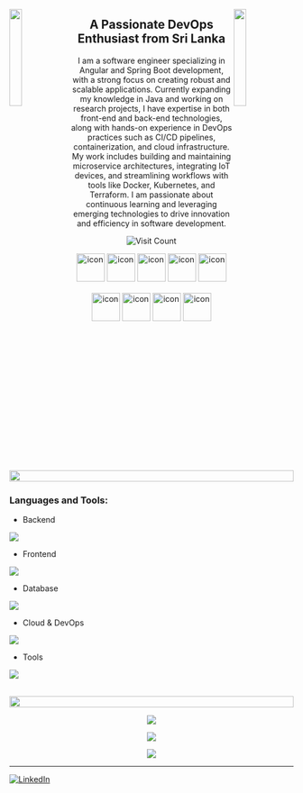 
<img align="left" src="https://user-images.githubusercontent.com/65187002/144930161-2f783401-8d27-4fdf-a2f7-cc0ba32f1f1f.gif" width="21%" style="display:inline;"><img align="right" src="https://user-images.githubusercontent.com/65187002/144930161-2f783401-8d27-4fdf-a2f7-cc0ba32f1f1f.gif" width="21%" style="display:inline;">
<h2 align="center">A Passionate DevOps Enthusiast from Sri Lanka</h2>
<p align="center">I am a software engineer specializing in Angular and Spring Boot development, with a strong focus on creating robust and scalable applications. Currently expanding my knowledge in Java and working on research projects, I have expertise in both front-end and back-end technologies, along with hands-on experience in DevOps practices such as CI/CD pipelines, containerization, and cloud infrastructure. My work includes building and maintaining microservice architectures, integrating IoT devices, and streamlining workflows with tools like Docker, Kubernetes, and Terraform. I am passionate about continuous learning and leveraging emerging technologies to drive innovation and efficiency in software development.</p>

<p align="center">
  <img src="https://visitcount.itsvg.in/api?id=ravindu568&icon=0&color=0" alt="Visit Count" />
</p>

<div align="center">
  <img src="https://techstack-generator.vercel.app/java-icon.svg" alt="icon" width="50" height="50" />
  <img src="https://techstack-generator.vercel.app/ts-icon.svg" alt="icon" width="50" height="50" />
  <img src="https://techstack-generator.vercel.app/react-icon.svg" alt="icon" width="50" height="50" />
  <img src="https://techstack-generator.vercel.app/mysql-icon.svg" alt="icon" width="50" height="50" />
 <img src="https://techstack-generator.vercel.app/nginx-icon.svg" alt="icon" width="50" height="50" />
</div>

<br>

<div align="center">
  <img src="https://techstack-generator.vercel.app/docker-icon.svg" alt="icon" width="50" height="50" />
  <img src="https://techstack-generator.vercel.app/kubernetes-icon.svg" alt="icon" width="50" height="50" />
  <img src="https://techstack-generator.vercel.app/aws-icon.svg" alt="icon" width="50" height="50" />
  <img src="https://techstack-generator.vercel.app/restapi-icon.svg" alt="icon" width="50" height="50" />
</div>

<br><br>

<img src="https://i.imgur.com/dBaSKWF.gif" height="20" width="100%">

<h3 align="left">Languages and Tools:</h3>

- Backend
<p align="left">
  <a href="https://skillicons.dev">
    <img src="https://skillicons.dev/icons?i=java,nodejs,spring,hibernate,npm" />
  </a>
</p>

- Frontend
<p align="left">
  <a href="https://skillicons.dev">
    <img src="https://skillicons.dev/icons?i=ts,js,react,angular,vue,bootstrap,sass" />
  </a>
</p>

- Database
<p align="left">
  <a href="https://skillicons.dev">
    <img src="https://skillicons.dev/icons?i=mongodb,mysql" />
  </a>
</p>

- Cloud & DevOps
<p align="left">
  <a href="https://skillicons.dev">
    <img src="https://skillicons.dev/icons?i=aws,docker,jenkins,azure,terraform,ansible,kubernetes" />
  </a>
</p>

- Tools
<p align="left">
  <a href="https://skillicons.dev">
    <img src="https://skillicons.dev/icons?i=git,github,figma,postman,linux,arduino" />
  </a>
</p>

<br/>
<img src="https://i.imgur.com/dBaSKWF.gif" height="20" width="100%">

<p align="center">
  <img src="https://github-readme-stats.vercel.app/api?username=ravindu568&theme=dracula&hide_border=false&include_all_commits=false&count_private=false" />
</p>
<p align="center">
  <img src="https://github-readme-streak-stats.herokuapp.com/?user=ravindu568&theme=dracula&hide_border=false" />
</p>
<p align="center">
  <img src="https://github-readme-stats.vercel.app/api/top-langs/?username=ravindu568&theme=dracula&hide_border=false&include_all_commits=false&count_private=false&layout=compact" />
</p>

---
[![LinkedIn](https://img.shields.io/badge/LinkedIn-%230077B5.svg?logo=linkedin&logoColor=white)](https://www.linkedin.com/in/ravindu-wanshanatha-5653b328b/)
